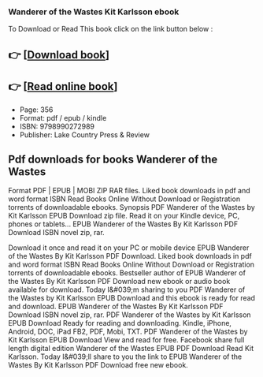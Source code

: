 ### Wanderer of the Wastes Kit Karlsson ebook

To Download or Read This book click on the link button below :

## 👉  [**[Download book](http://filesbooks.info/download.php?group=book&from=github.com&id=720498&lnk=1081 "Download book")**]

## 👉  [**[Read online book](http://filesbooks.info/download.php?group=book&from=github.com&id=720498&lnk=1081 "Read online book")**]


* Page: 356
* Format: pdf / epub / kindle
* ISBN: 9798990272989
* Publisher: Lake Country Press &amp; Review



## Pdf downloads for books Wanderer of the Wastes


Format PDF | EPUB | MOBI ZIP RAR files. Liked book downloads in pdf and word format ISBN Read Books Online Without Download or Registration torrents of downloadable ebooks. Synopsis PDF Wanderer of the Wastes by Kit Karlsson EPUB Download zip file. Read it on your Kindle device, PC, phones or tablets... EPUB Wanderer of the Wastes By Kit Karlsson PDF Download ISBN novel zip, rar.

Download it once and read it on your PC or mobile device EPUB Wanderer of the Wastes By Kit Karlsson PDF Download. Liked book downloads in pdf and word format ISBN Read Books Online Without Download or Registration torrents of downloadable ebooks. Bestseller author of EPUB Wanderer of the Wastes By Kit Karlsson PDF Download new ebook or audio book available for download. Today I&amp;#039;m sharing to you PDF Wanderer of the Wastes by Kit Karlsson EPUB Download and this ebook is ready for read and download. EPUB Wanderer of the Wastes By Kit Karlsson PDF Download ISBN novel zip, rar. PDF Wanderer of the Wastes by Kit Karlsson EPUB Download Ready for reading and downloading. Kindle, iPhone, Android, DOC, iPad FB2, PDF, Mobi, TXT. PDF Wanderer of the Wastes by Kit Karlsson EPUB Download View and read for free. Facebook share full length digital edition Wanderer of the Wastes EPUB PDF Download Read Kit Karlsson. Today I&amp;#039;ll share to you the link to EPUB Wanderer of the Wastes By Kit Karlsson PDF Download free new ebook.






